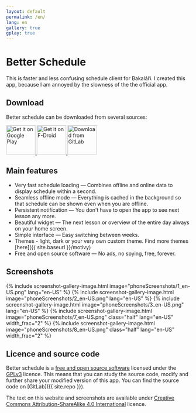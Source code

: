 ```yaml
---
layout: default
permalink: /en/
lang: en
gallery: true
gplay: true
---
```


# Better Schedule

This is faster and less confusing schedule client for Bakaláři. I created this app,
because I am annoyed by the slowness of the the official app.

## Download

Better schedule can be downloaded from several sources:

<a href="https://play.google.com/store/apps/details?id=cz.vitskalicky.lepsirozvrh&utm_source=website&pcampaignid=pcampaignidMKT-Other-global-all-co-prtnr-py-PartBadge-Mar2515-1">
    <img alt='Get it on Google Play' height="80px" src='{{ site.baseurl }}/images/google-play-badge-en.png'/>
</a>
<a href="https://f-droid.org/packages/cz.vitskalicky.lepsirozvrh">
    <img src="https://fdroid.gitlab.io/artwork/badge/get-it-on-en.png" alt="Get it on F-Droid" height="80px">
</a>
<a href="https://gitlab.com/vitSkalicky/lepsi-rozvrh/-/releases">
    <img src="{{ site.baseurl }}/images/gitlab-logo-gray-rgb.svg" alt="Download from GitLab" height="80px">
</a>

## Main features

- Very fast schedule loading — Combines offline and online data to display schedule within a second.
- Seamless offline mode — Everything is cached in the background so that schedule can be shown even when you are offline.
- Persistent notification — You don't have to open the app to see next lesson any more.
- Beautiful widget — The next lesson or overview of the entire day always on your home screen.
- Simple interface — Easy switching between weeks.
- Themes - light, dark or your very own custom theme. Find more themes [here]({{ site.baseurl }}/motivy)
- Free and open source software — No ads, no spying, free, forever.

## Screenshots

<p class="gallery-box clearfix">
{% include screenshot-gallery-image.html image="phoneScreenshots/1_en-US.png" lang="en-US" %}
{% include screenshot-gallery-image.html image="phoneScreenshots/2_en-US.png" lang="en-US" %}
{% include screenshot-gallery-image.html image="phoneScreenshots/3_en-US.png" lang="en-US" %}
{% include screenshot-gallery-image.html image="phoneScreenshots/7_en-US.png" class="half" lang="en-US" width_frac="2" %}
{% include screenshot-gallery-image.html image="phoneScreenshots/8_en-US.png" class="half" lang="en-US" width_frac="2" %}
</p>

## Licence and source code

Better schedule is a [free and open source software](https://en.wikipedia.org/wiki/Free_software) licensed under the [GPLv3](https://www.gnu.org/licenses/gpl-3.0.en.html) licence. This means that you can study the source code, modify and further share your modified version of this app. You can find the source code on [GitLab]({{ site.repo }}).

The text on this website and screenshots are available under [Creative Commons Attribution-ShareAlike 4.0 International](https://creativecommons.org/licenses/by-sa/4.0/) licence.